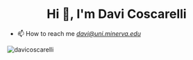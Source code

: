 <h1 align="center">Hi 👋, I'm Davi Coscarelli</h1>

- 📫 How to reach me *davi@uni.minerva.edu*

<p><img align="center" src="https://github-readme-stats.vercel.app/api/top-langs?username=davicoscarelli&show_icons=true&theme=tokyonight&locale=en&layout=compact" alt="davicoscarelli" /></p>
